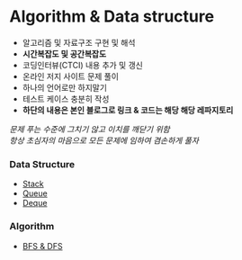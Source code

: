 # Algorithm & Data structure
* 알고리즘 및 자료구조 구현 및 해석
* __시간복잡도 및 공간복잡도__
* 코딩인터뷰(CTCI) 내용 추가 및 갱신
* 온라인 저지 사이트 문제 풀이
* 하나의 언어로만 하지말기
* 테스트 케이스 충분히 작성
* __하단의 내용은 본인 블로그로 링크 & 코드는 해당 해당 레파지토리__

_문제 푸는 수준에 그치기 않고 이치를 깨닫기 위함_  
_항상 초심자의 마음으로 모든 문제에 임하여 겸손하게 풀자_

### Data Structure
* [ Stack ](http://pasudo123.tistory.com/96?category=744505)
* [ Queue ](http://pasudo123.tistory.com/100?category=744505)
* [ Deque ](http://pasudo123.tistory.com/106?category=744505)

### Algorithm
* [ BFS & DFS ](http://pasudo123.tistory.com/103?category=744505)
